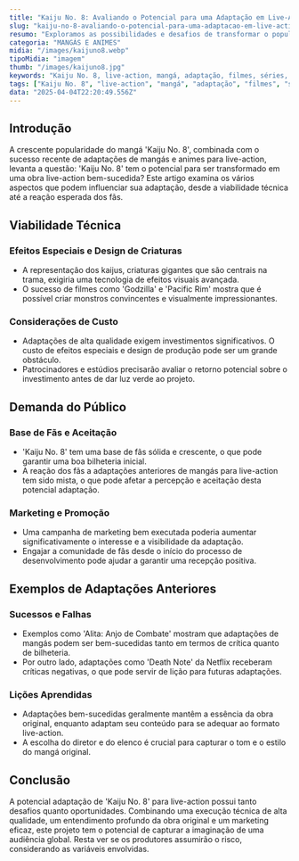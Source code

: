 ```yaml
---
title: "Kaiju No. 8: Avaliando o Potencial para uma Adaptação em Live-Action"
slug: "kaiju-no-8-avaliando-o-potencial-para-uma-adaptacao-em-live-action"
resumo: "Exploramos as possibilidades e desafios de transformar o popular mangá 'Kaiju No. 8' em um filme ou série live-action. Analisamos aspectos técnicos, demanda do público e exemplos de adaptações anteriores para prever o sucesso de uma possível adaptação."
categoria: "MANGÁS E ANIMES"
midia: "/images/kaijuno8.webp"
tipoMidia: "imagem"
thumb: "/images/kaijuno8.jpg"
keywords: "Kaiju No. 8, live-action, mangá, adaptação, filmes, séries, efeitos especiais, fãs"
tags: ["Kaiju No. 8", "live-action", "mangá", "adaptação", "filmes", "séries", "efeitos especiais", "fãs"]
data: "2025-04-04T22:20:49.556Z"
---
```


## Introdução
A crescente popularidade do mangá 'Kaiju No. 8', combinada com o sucesso recente de adaptações de mangás e animes para live-action, levanta a questão: 'Kaiju No. 8' tem o potencial para ser transformado em uma obra live-action bem-sucedida? Este artigo examina os vários aspectos que podem influenciar sua adaptação, desde a viabilidade técnica até a reação esperada dos fãs.

## Viabilidade Técnica
### Efeitos Especiais e Design de Criaturas
- A representação dos kaijus, criaturas gigantes que são centrais na trama, exigiria uma tecnologia de efeitos visuais avançada.
- O sucesso de filmes como 'Godzilla' e 'Pacific Rim' mostra que é possível criar monstros convincentes e visualmente impressionantes.
### Considerações de Custo
- Adaptações de alta qualidade exigem investimentos significativos. O custo de efeitos especiais e design de produção pode ser um grande obstáculo.
- Patrocinadores e estúdios precisarão avaliar o retorno potencial sobre o investimento antes de dar luz verde ao projeto.

## Demanda do Público
### Base de Fãs e Aceitação
- 'Kaiju No. 8' tem uma base de fãs sólida e crescente, o que pode garantir uma boa bilheteria inicial.
- A reação dos fãs a adaptações anteriores de mangás para live-action tem sido mista, o que pode afetar a percepção e aceitação desta potencial adaptação.
### Marketing e Promoção
- Uma campanha de marketing bem executada poderia aumentar significativamente o interesse e a visibilidade da adaptação.
- Engajar a comunidade de fãs desde o início do processo de desenvolvimento pode ajudar a garantir uma recepção positiva.

## Exemplos de Adaptações Anteriores
### Sucessos e Falhas
- Exemplos como 'Alita: Anjo de Combate' mostram que adaptações de mangás podem ser bem-sucedidas tanto em termos de crítica quanto de bilheteria.
- Por outro lado, adaptações como 'Death Note' da Netflix receberam críticas negativas, o que pode servir de lição para futuras adaptações.
### Lições Aprendidas
- Adaptações bem-sucedidas geralmente mantêm a essência da obra original, enquanto adaptam seu conteúdo para se adequar ao formato live-action.
- A escolha do diretor e do elenco é crucial para capturar o tom e o estilo do mangá original.

## Conclusão
A potencial adaptação de 'Kaiju No. 8' para live-action possui tanto desafios quanto oportunidades. Combinando uma execução técnica de alta qualidade, um entendimento profundo da obra original e um marketing eficaz, este projeto tem o potencial de capturar a imaginação de uma audiência global. Resta ver se os produtores assumirão o risco, considerando as variáveis envolvidas.